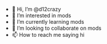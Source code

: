 - 👋 Hi, I’m @d12crazy
- 👀 I’m interested in mods
- 🌱 I’m currently learning mods
- 💞️ I’m looking to collaborate on mods
- 📫 How to reach me saying hi

<!---
d12crazy/d12crazy is a ✨ special ✨ repository because its `README.md` (this file) appears on your GitHub profile.
You can click the Preview link to take a look at your changes.
--->
